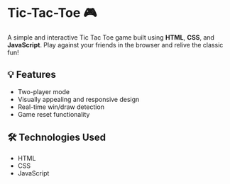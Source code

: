 # Tic-Tac-Toe 🎮

A simple and interactive Tic Tac Toe game built using **HTML**, **CSS**, and **JavaScript**. Play against your friends in the browser and relive the classic fun!

## 💡 Features

- Two-player mode
- Visually appealing and responsive design
- Real-time win/draw detection
- Game reset functionality

## 🛠️ Technologies Used

- HTML
- CSS
- JavaScript
